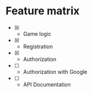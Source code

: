 # Feature matrix
- [x] - Game logic
- [x] - Registration
- [x] - Authorization
- [ ] - Authorization with Google
- [ ] - API Documentation
